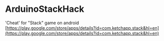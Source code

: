 # ArduinoStackHack
'Cheat' for "Stack" game on android [https://play.google.com/store/apps/details?id=com.ketchapp.stack&hl=en](https://play.google.com/store/apps/details?id=com.ketchapp.stack&hl=en)

